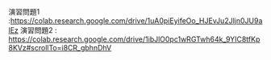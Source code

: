 演習問題1 :https://colab.research.google.com/drive/1uA0piEyifeOo_HJEvJu2Jljn0JU9alEz
演習問題2 : https://colab.research.google.com/drive/1ibJlO0pc1wRGTwh64k_9YIC8tfKp8KVz#scrollTo=i8CR_gbhnDhV
